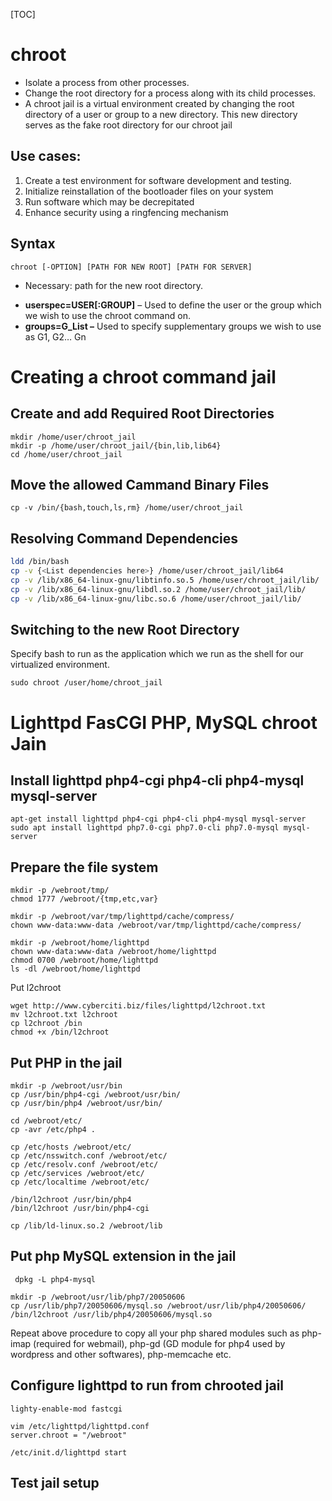 [TOC]

# chroot

* Isolate a process from other processes.
* Change the root directory for a process along with its child processes.
* A chroot jail is a virtual environment created by changing the root directory of a  user or group to a new directory. This new directory serves as the fake  root directory for our chroot jail

## Use cases:

1. Create a test environment for software development and testing.
2. Initialize reinstallation of the bootloader files on your system
3. Run software which may be decrepitated
4. Enhance security using a ringfencing mechanism

## Syntax

```shell
chroot [-OPTION] [PATH FOR NEW ROOT] [PATH FOR SERVER]
```

* Necessary: path for the new root directory.

- **userspec=USER[:GROUP]** – Used to define the user or the group which we wish to use the chroot command on.
- **groups=G_List –** Used to specify supplementary groups we wish to use as G1, G2… Gn



# Creating a chroot command jail

## Create and add Required Root Directories

```shell
mkdir /home/user/chroot_jail
mkdir -p /home/user/chroot_jail/{bin,lib,lib64}
cd /home/user/chroot_jail
```



## Move the allowed Cammand Binary Files

```shell
cp -v /bin/{bash,touch,ls,rm} /home/user/chroot_jail
```



## Resolving Command Dependencies

```sh
ldd /bin/bash
cp -v {<List dependencies here>} /home/user/chroot_jail/lib64
cp -v /lib/x86_64-linux-gnu/libtinfo.so.5 /home/user/chroot_jail/lib/
cp -v /lib/x86_64-linux-gnu/libdl.so.2 /home/user/chroot_jail/lib/
cp -v /lib/x86_64-linux-gnu/libc.so.6 /home/user/chroot_jail/lib/
```



## Switching to the new Root Directory

Specify bash to run as the application which we run as the shell for our virtualized environment.

```shell
sudo chroot /user/home/chroot_jail
```



# Lighttpd FasCGI PHP, MySQL chroot Jain

## Install lighttpd php4-cgi php4-cli php4-mysql mysql-server

```shell
apt-get install lighttpd php4-cgi php4-cli php4-mysql mysql-server 
sudo apt install lighttpd php7.0-cgi php7.0-cli php7.0-mysql mysql-server
```



## Prepare the file system

```shell
mkdir -p /webroot/tmp/
chmod 1777 /webroot/{tmp,etc,var}

mkdir -p /webroot/var/tmp/lighttpd/cache/compress/
chown www-data:www-data /webroot/var/tmp/lighttpd/cache/compress/

mkdir -p /webroot/home/lighttpd
chown www-data:www-data /webroot/home/lighttpd
chmod 0700 /webroot/home/lighttpd
ls -dl /webroot/home/lighttpd
```

Put l2chroot

```shell
wget http://www.cyberciti.biz/files/lighttpd/l2chroot.txt
mv l2chroot.txt l2chroot
cp l2chroot /bin
chmod +x /bin/l2chroot
```



## Put PHP in the jail

```shell
mkdir -p /webroot/usr/bin
cp /usr/bin/php4-cgi /webroot/usr/bin/
cp /usr/bin/php4 /webroot/usr/bin/

cd /webroot/etc/
cp -avr /etc/php4 .

cp /etc/hosts /webroot/etc/
cp /etc/nsswitch.conf /webroot/etc/
cp /etc/resolv.conf /webroot/etc/
cp /etc/services /webroot/etc/
cp /etc/localtime /webroot/etc/

/bin/l2chroot /usr/bin/php4
/bin/l2chroot /usr/bin/php4-cgi

cp /lib/ld-linux.so.2 /webroot/lib
```



## Put php MySQL extension in the jail

```shell
 dpkg -L php4-mysql
```



```
mkdir -p /webroot/usr/lib/php7/20050606
cp /usr/lib/php7/20050606/mysql.so /webroot/usr/lib/php4/20050606/
/bin/l2chroot /usr/lib/php4/20050606/mysql.so
```

Repeat above procedure to copy all your php shared modules such as  php-imap (required for webmail), php-gd (GD module for php4 used by  wordpress and other softwares), php-memcache etc.

## Configure lighttpd to run from chrooted jail

```shell
lighty-enable-mod fastcgi

vim /etc/lighttpd/lighttpd.conf 
server.chroot = "/webroot"

/etc/init.d/lighttpd start
```



## Test jail setup

